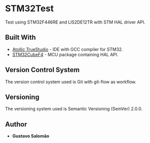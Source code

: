 # STM32Test

Test using STM32F446RE and LIS2DE12TR with STM HAL driver API.

## Built With

* [Atollic TrueStudio](https://atollic.com/truestudio) - IDE with GCC compiler for STM32.
* [STM32CubeF4](https://www.st.com/en/embedded-software/stm32cubef4) - MCU package containing HAL API.

## Version Control System

The version control system used is Git with git-flow as workflow.

## Versioning

The versioning system used is Semantic Versioning (SemVer) 2.0.0.

## Author

* **Gustavo Salomão**
